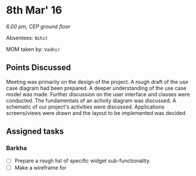 8th Mar' 16
============
*6.00 pm, CEP ground floor*

Absentees: `Nihit`

MOM taken by: `Vadhir`



## Points Discussed
Meeting was primarily on the design of the project. A rough draft of the use case diagram had been prepared. A deeper understanding of the use case model was made. Further discussion on the user interface and classes were conducted. The fundamentals of an activity diagram was discussed. A schematic of our project's activities were discussed. Applications screens/views were drawn and the layout to be implemented was decided.

## Assigned tasks

### Barkha
- [ ] Prepare a rough list of specific widget sub-functionality.
- [ ] Make a wireframe for
